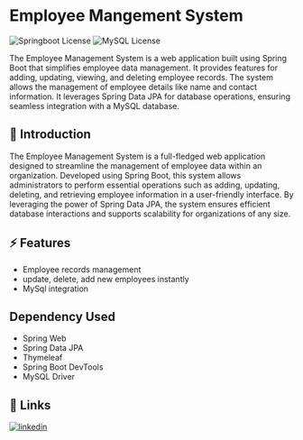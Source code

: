 # Employee Mangement System

![Springboot License](https://img.shields.io/badge/Spring_Boot-6DB33F?style=for-the-badge&logo=spring-boot&logoColor=white)
![MySQL License](https://img.shields.io/badge/MySQL-005C84?style=for-the-badge&logo=mysql&logoColor=white)

The Employee Management System is a web application built using Spring Boot that simplifies employee data management. It provides features for adding, updating, viewing, and deleting employee records. The system allows the management of employee details like name and contact information. It leverages Spring Data JPA for database operations, ensuring seamless integration with a MySQL database.

## 💬 Introduction

The Employee Management System is a full-fledged web application designed to streamline the management of employee data within an organization. Developed using Spring Boot, this system allows administrators to perform essential operations such as adding, updating, deleting, and retrieving employee information in a user-friendly interface. By leveraging the power of Spring Data JPA, the system ensures efficient database interactions and supports scalability for organizations of any size.

## ⚡️ Features
- Employee records management
- update, delete, add new employees instantly
- MySql integration

## Dependency Used
- Spring Web
- Spring Data JPA
- Thymeleaf
- Spring Boot DevTools
- MySQL Driver

## 🔗 Links

[![linkedin](https://img.shields.io/badge/linkedin-0A66C2?style=for-the-badge&logo=linkedin&logoColor=white)](https://www.linkedin.com/in/sanjay-kumar-parida/)
